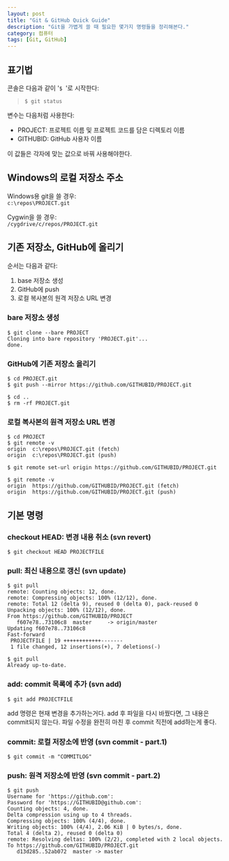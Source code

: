 ```yaml
---
layout: post
title: "Git & GitHub Quick Guide"
description: "Git을 가볍게 쓸 때 필요한 몇가지 명령들을 정리해본다."
category: 컴퓨터
tags: [Git, GitHub]
---
```


## 표기법

콘솔은 다음과 같이 '`$ `'로 시작한다:

> ~~~
> $ git status
> ~~~

변수는 다음처럼 사용한다:

- PROJECT: 프로젝트 이름 및 프로젝트 코드를 담은 디렉토리 이름
- GITHUBID: GitHub 사용자 이름

이 값들은 각자에 맞는 값으로 바꿔 사용해야한다.



## Windows의 로컬 저장소 주소

Windows용 git을 쓸 경우:  
`c:\repos\PROJECT.git`

Cygwin을 쓸 경우:  
`/cygdrive/c/repos/PROJECT.git`



## 기존 저장소, GitHub에 올리기

순서는 다음과 같다:

1. base 저장소 생성
2. GitHub에 push
3. 로컬 복사본의 원격 저장소 URL 변경


### bare 저장소 생성

~~~
$ git clone --bare PROJECT
Cloning into bare repository 'PROJECT.git'...
done.
~~~


### GitHub에 기존 저장소 올리기

~~~
$ cd PROJECT.git
$ git push --mirror https://github.com/GITHUBID/PROJECT.git
~~~

~~~
$ cd ..
$ rm -rf PROJECT.git
~~~


### 로컬 복사본의 원격 저장소 URL 변경

~~~
$ cd PROJECT
$ git remote -v
origin  c:\repos\PROJECT.git (fetch)
origin  c:\repos\PROJECT.git (push)

$ git remote set-url origin https://github.com/GITHUBID/PROJECT.git

$ git remote -v
origin  https://github.com/GITHUBID/PROJECT.git (fetch)
origin  https://github.com/GITHUBID/PROJECT.git (push)
~~~



## 기본 명령

### checkout HEAD: 변경 내용 취소 (svn revert)

~~~
$ git checkout HEAD PROJECTFILE
~~~

### pull: 최신 내용으로 갱신 (svn update)

~~~
$ git pull
remote: Counting objects: 12, done.
remote: Compressing objects: 100% (12/12), done.
remote: Total 12 (delta 9), reused 0 (delta 0), pack-reused 0
Unpacking objects: 100% (12/12), done.
From https://github.com/GITHUBID/PROJECT
   f607e78..73106c8  master     -> origin/master
Updating f607e78..73106c8
Fast-forward
 PROJECTFILE | 19 ++++++++++++-------
 1 file changed, 12 insertions(+), 7 deletions(-)

$ git pull
Already up-to-date.
~~~

### add: commit 목록에 추가 (svn add)

~~~
$ git add PROJECTFILE
~~~

add 명령은 현재 변경을 추가하는거다.
add 후 파일을 다시 바꿨다면, 그 내용은 commit되지 않는다.
파일 수정을 완전히 마친 후 commit 직전에 add하는게 좋다.

### commit: 로컬 저장소에 반영 (svn commit - part.1)

~~~
$ git commit -m "COMMITLOG"
~~~

### push: 원격 저장소에 반영 (svn commit - part.2)

~~~
$ git push
Username for 'https://github.com':
Password for 'https://GITHUBID@github.com':
Counting objects: 4, done.
Delta compression using up to 4 threads.
Compressing objects: 100% (4/4), done.
Writing objects: 100% (4/4), 2.06 KiB | 0 bytes/s, done.
Total 4 (delta 2), reused 0 (delta 0)
remote: Resolving deltas: 100% (2/2), completed with 2 local objects.
To https://github.com/GITHUBID/PROJECT.git
   d13d285..52ab072  master -> master
~~~
